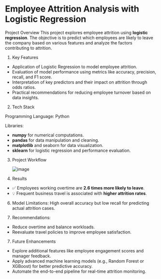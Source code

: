 **<h1>Employee Attrition Analysis with Logistic Regression</h1>**   

Project Overview
This project explores employee attrition using **logistic regression**. The objective is to predict which employees are likely to leave the company based on various features and analyze the factors contributing to attrition.

1. Key Features
- Application of Logistic Regression to model employee attrition.
- Evaluation of model performance using metrics like accuracy, precision, recall, and F1 score.
- Interpretation of key predictors and their impact on attrition through odds ratios.
- Practical recommendations for reducing employee turnover based on data insights.

2. Tech Stack

Programming Language: Python

Libraries:
- **numpy** for numerical computations.
- **pandas** for data manipulation and cleaning.
- **matplotlib** and seaborn for data visualization.
- **sklearn** for logistic regression and performance evaluation.

3. Project Workflow

      ![image](https://github.com/user-attachments/assets/71d6c12a-8ea9-4db5-977c-1cae1d4aba47)
   
4. Results
- ✅ Employees working overtime are **2.6 times more likely to leave**.
- 💡 Frequent business travel is associated with **higher attrition rates**.
   
6. Model Limitations: High overall accuracy but low recall for predicting actual attrition cases.

7. Recommendations:
- Reduce overtime and balance workloads.
- Reevaluate travel policies to improve employee satisfaction.
   
7. Future Enhancements
- Explore additional features like employee engagement scores and manager feedback.
- Apply advanced machine learning models (e.g., Random Forest or XGBoost) for better predictive accuracy.
- Automate the end-to-end pipeline for real-time attrition monitoring.
